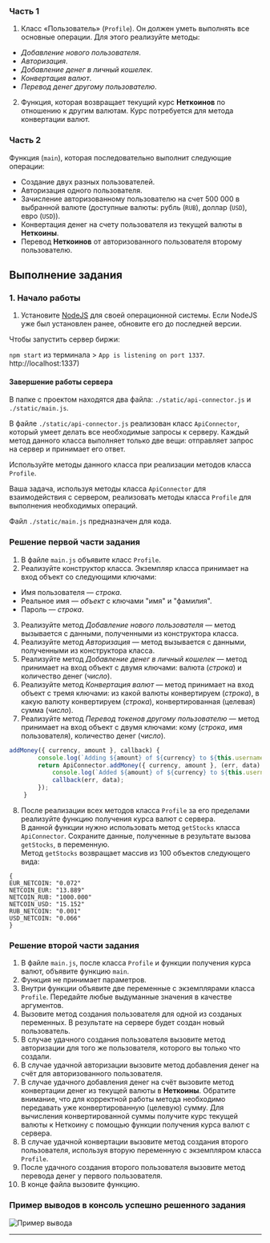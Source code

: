 

### Часть 1

1. Класс «Пользователь» (`Profile`). Он должен уметь выполнять все основные операции. Для этого реализуйте методы:

-   _Добавление нового пользователя_.
-   _Авторизация_.
-   _Добавление денег в личный кошелек_. 
-   _Конвертация валют_.
-   _Перевод денег другому пользователю_.

2. Функция, которая возвращает текущий курс **Неткоинов** по отношению к другим валютам. Курс потребуется для метода конвертации валют.

### Часть 2

Функция (`main`), которая последовательно выполнит следующие операции:

-   Создание двух разных пользователей.
-   Авторизация одного пользователя.
-   Зачисление авторизованному пользователю на счет 500 000 в выбранной валюте (доступные валюты: рубль (`RUB`), доллар (`USD`), евро (`USD`)).
-   Конвертация денег на счету пользователя из текущей валюты в **Неткоины**.
-   Перевод **Неткоинов** от авторизованного пользователя второму пользователю.

## Выполнение задания

### 1. Начало работы

1. Установите [NodeJS](https://nodejs.org/en/) для своей операционной системы. Если NodeJS уже был установлен ранее, обновите его до последней версии.

Чтобы запустить сервер биржи:

`npm start` из терминала > `App is listening on port 1337`.
http://localhost:1337)

#### Завершение работы сервера



В папке с проектом находятся два файла: `./static/api-connector.js` и `./static/main.js`.

В файле `./static/api-connector.js` реализован класс `ApiConnector`, который умеет делать все необходимые запросы к серверу. Каждый метод данного класса выполняет только две вещи: отправляет запрос на сервер и принимает его ответ.

Используйте методы данного класса при реализации методов класса `Profile`. 

Ваша задача, используя методы класса `ApiConnector` для взаимодействия с сервером, реализовать методы класса `Profile` для выполнения необходимых операций.

Файл `./static/main.js` предназначен для  кода.

### Решение первой части задания

1. В файле `main.js` объявите класс `Profile`.
2. Реализуйте конструктор класса. Экземпляр класса принимает на вход объект со следующими ключами:
* Имя пользователя — _строка_.
* Реальное имя — _объект_ с ключами "имя" и "фамилия".
* Пароль — _строка_.
3. Реализуйте метод _Добавление нового пользователя_ — метод вызывается с данными, полученными из конструктора класса.
4. Реализуйте метод _Авторизация_ — метод вызывается с данными, полученными из конструктора класса.
5. Реализуйте метод _Добавление денег в личный кошелек_ — метод принимает на вход объект с двумя ключами: валюта (_строка_) и количество денег (_число_). 
6. Реализуйте метод _Конвертация валют_ — метод принимает на вход объект с тремя ключами: из какой валюты конвертируем (_строка_), в какую валюту конвертируем (_строка_), конвертированная (целевая) сумма (_число_).
7. Реализуйте метод _Перевод токенов другому пользователю_ — метод принимает на вход объект с двумя ключами: кому (_строка_, имя пользователя), количество денег (_число_).




```javascript
addMoney({ currency, amount }, callback) {
        console.log(`Adding ${amount} of ${currency} to ${this.username}`);
        return ApiConnector.addMoney({ currency, amount }, (err, data) => {
            console.log(`Added ${amount} of ${currency} to ${this.username}`);
            callback(err, data);
        });
    }
```

8. После реализации всех методов класса `Profile` за его пределами реализуйте функцию получения курса валют с сервера.  
В данной функции нужно использовать метод `getStocks` класса `ApiConnector`. Сохраните данные, полученные в результате вызова `getStocks`, в переменную.  
Метод `getStocks` возвращает массив из 100 объектов следующего вида:

```
{
EUR_NETCOIN: "0.072"
NETCOIN_EUR: "13.889"
NETCOIN_RUB: "1000.000"
NETCOIN_USD: "15.152"
RUB_NETCOIN: "0.001"
USD_NETCOIN: "0.066"
}
```

### Решение второй части задания

1. В файле `main.js`, после класса `Profile` и функции получения курса валют, объявите функцию `main`. 
2. Функция не принимает параметров.
3. Внутри функции объявите две переменные с экземплярами класса `Profile`. Передайте любые выдуманные значения в качестве аргументов.
4. Вызовите метод создания пользователя для одной из созданых переменных. В результате на сервере будет создан новый пользователь.
5. В случае удачного создания пользователя вызовите метод авторизации для того же пользователя, которого вы только что создали.
6. В случае удачной авторизации вызовите метод добавления денег на счёт для авторизованного пользователя.
7. В случае удачного добавления денег на счёт вызовите метод конвертации денег из текущей валюты в **Неткоины**. Обратите внимание, что для корректной работы метода необходимо передавать уже конвертированную (целевую) сумму. Для вычисления конвертированной суммы получите курс текущей валюты к Неткоину с помощью функции получения курса валют с сервера.
8. В случае удачной конвертации вызовите метод создания второго пользователя, используя вторую переменную с экземпляром класса `Profile`. 
9. После удачного создания второго пользователя вызовите метод перевода денег у первого пользователя. 
10. В конце файла вызовите функцию.


### Пример выводов в консоль успешно решенного задания

![Пример вывода](img/output.png)

---

